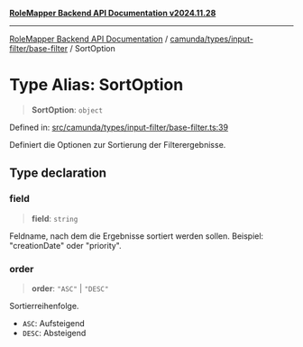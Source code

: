 [**RoleMapper Backend API Documentation v2024.11.28**](../../../../../README.md)

***

[RoleMapper Backend API Documentation](../../../../../modules.md) / [camunda/types/input-filter/base-filter](../README.md) / SortOption

# Type Alias: SortOption

> **SortOption**: `object`

Defined in: [src/camunda/types/input-filter/base-filter.ts:39](https://github.com/FlowCraft-AG/RoleMapper/blob/536244048d4b335d6a9047c5d05cfa1a8bc97efb/backend/src/camunda/types/input-filter/base-filter.ts#L39)

Definiert die Optionen zur Sortierung der Filterergebnisse.

## Type declaration

### field

> **field**: `string`

Feldname, nach dem die Ergebnisse sortiert werden sollen.
Beispiel: "creationDate" oder "priority".

### order

> **order**: `"ASC"` \| `"DESC"`

Sortierreihenfolge.
- `ASC`: Aufsteigend
- `DESC`: Absteigend
